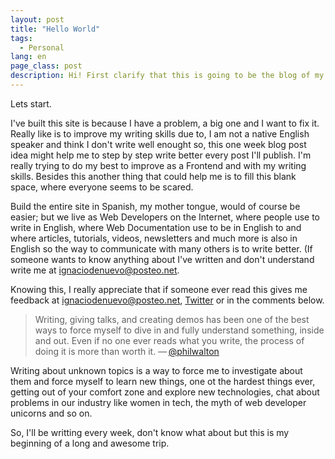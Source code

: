 ```yaml
---
layout: post
title: "Hello World"
tags:
  - Personal
lang: en
page_class: post
description: Hi! First clarify that this is going to be the blog of my personal trip into Frontend Develpment, where I'll be sharing my thougts on many topics related to Web Industry, CSS and Sass, architecture, frontend performance, accessibility, typography and responsive web design.
---
```


Lets start.

I've built this site is because I have a problem, a big one and I want to fix it. Really like is to improve my writing skills due to, I am not a native English speaker and think I don't write well enought so, this one week blog post idea might help me to step by step write better every post I'll publish. I'm really trying to do my best to improve as a Frontend and with my writing skills. Besides this another thing that could help me is to fill this blank space, where everyone seems to be scared.

Build the entire site in Spanish, my mother tongue, would of course be easier; but we live as Web Developers on the Internet, where people use to write in English, where Web Documentation use to be in English to and where articles, tutorials, videos, newsletters and much more is also in English so the way to communicate with many others is to write better. (If someone wants to know anything about I've written and don't understand write me at <a class="link link--special" href="mailto:ignaciodenuevo@posteo.net" target="_blank" rel="noopener">ignaciodenuevo@posteo.net</a>.

Knowing this, I really appreciate that if someone ever read this gives me feedback at <a class="link" href="mailto:ignaciodenuevo@posteo.net" target="_blank" rel="noopener">ignaciodenuevo@posteo.net</a>, <a class="link link--special" href="{{ site.twitter }}" target="_blank" rel="noopener">Twitter</a> or in the comments below.

<blockquote class="quote">
    <span>Writing, giving talks, and creating demos has been one of the best ways to force myself to dive in and fully understand something, inside and out. Even if no one ever reads what you write, the process of doing it is more than worth it.</span>
    &mdash;&thinsp;<a class="link" href="https://twitter.com/philwalton" target="_blank" rel="noopener">@philwalton</a></cite>
</blockquote>

Writing about unknown topics is a way to force me to investigate about them and force myself to learn new things, one ot the hardest things ever, getting out of your comfort zone and explore new technologies, chat about problems in our industry like women in tech, the myth of web developer unicorns and so on.

So, I'll be writting every week, don't know what about but this is my beginning of a long and awesome trip.
